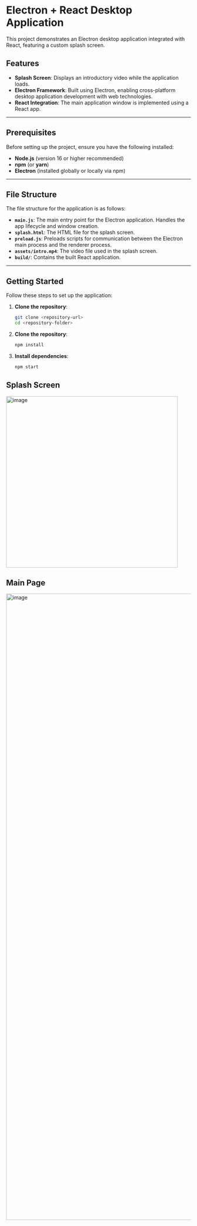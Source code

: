 # Electron + React Desktop Application

This project demonstrates an Electron desktop application integrated with React, featuring a custom splash screen.

## Features
- **Splash Screen**: Displays an introductory video while the application loads.
- **Electron Framework**: Built using Electron, enabling cross-platform desktop application development with web technologies.
- **React Integration**: The main application window is implemented using a React app.

---

## Prerequisites
Before setting up the project, ensure you have the following installed:
- **Node.js** (version 16 or higher recommended)
- **npm** (or **yarn**)
- **Electron** (installed globally or locally via npm)

---

## File Structure
The file structure for the application is as follows:
- **`main.js`**: The main entry point for the Electron application. Handles the app lifecycle and window creation.
- **`splash.html`**: The HTML file for the splash screen.
- **`preload.js`**: Preloads scripts for communication between the Electron main process and the renderer process.
- **`assets/intro.mp4`**: The video file used in the splash screen.
- **`build/`**: Contains the built React application.

---

## Getting Started
Follow these steps to set up the application:

1. **Clone the repository**:
   ```bash
   git clone <repository-url>
   cd <repository-folder>
2. **Clone the repository**:
   ```bash
   npm install
3. **Install dependencies**:
   ```bash
   npm start   

## Splash Screen 
<img width="468" alt="image" src="https://github.com/user-attachments/assets/b3a11103-3f84-4e2e-8142-641d1c64716c" />


## Main Page
<img width="1710" alt="image" src="https://github.com/user-attachments/assets/a64f55f1-4961-4e7b-a0f1-76e856f0b402" />
